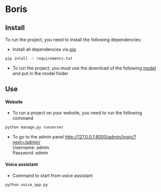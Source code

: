 # Boris

## Install
To run the project, you need to install the following dependencies:
* Install all dependencies via [pip](https://pip.pypa.io/en/stable/)
```bash
pip intall -r requirements.txt
```
* To run the project, you must use the download of the following [model](https://drive.google.com/file/d/1mJDZF6ZqdpXS-0uC9YMeV267teThux4U/view?usp=sharing) and put in the model folder

## Use
#### Website
* To run a project on your website, you need to run the following command
```bash
python manage.py runserver
```
* To go to the admin panel http://127.0.0.1:8000/admin/login/?next=/admin/  
Username: admin  
Password: admin
#### Voice assistant
* Command to start from voice assistant
```bash
python voice_app.py
```